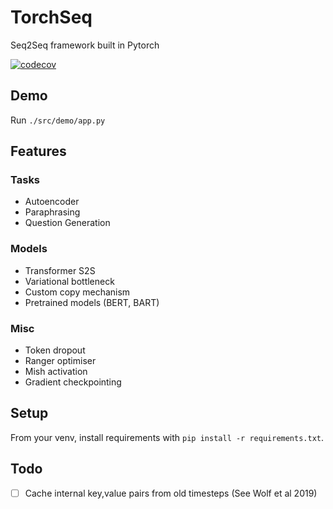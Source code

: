 # TorchSeq

Seq2Seq framework built in Pytorch

[![codecov](https://codecov.io/gh/tomhosking/torchseq/branch/master/graph/badge.svg?token=GK9W2LMJDU)](https://codecov.io/gh/tomhosking/torchseq)


## Demo

Run `./src/demo/app.py`

## Features

### Tasks

 - Autoencoder
 - Paraphrasing
 - Question Generation

### Models

 - Transformer S2S
 - Variational bottleneck
 - Custom copy mechanism
 - Pretrained models (BERT, BART)

### Misc

 - Token dropout
 - Ranger optimiser
 - Mish activation
 - Gradient checkpointing



## Setup

From your venv, install requirements with `pip install -r requirements.txt`.

## Todo

  - [ ] Cache internal key,value pairs from old timesteps (See Wolf et al 2019)

